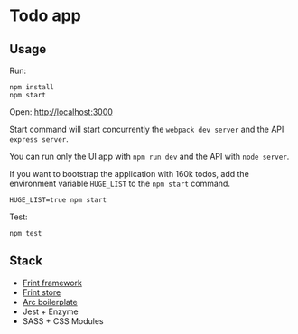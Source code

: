 # Todo app

## Usage

Run:

```
npm install
npm start
```

Open: [http://localhost:3000](http://localhost:3000)

Start command will start concurrently the `webpack dev server` and the API `express server`.


You can run only the UI app with `npm run dev` and the API with `node server`.

If you want to bootstrap the application with 160k todos, add the environment variable `HUGE_LIST` to the `npm start` command.

```
HUGE_LIST=true npm start
```

Test:

```
npm test
```

## Stack

- [Frint framework](https://github.com/Travix-International/frint/)
- [Frint store](https://github.com/Travix-International/frint/tree/master/packages/frint-store)
- [Arc boilerplate](https://github.com/diegohaz/arc)
- Jest + Enzyme
- SASS + CSS Modules
